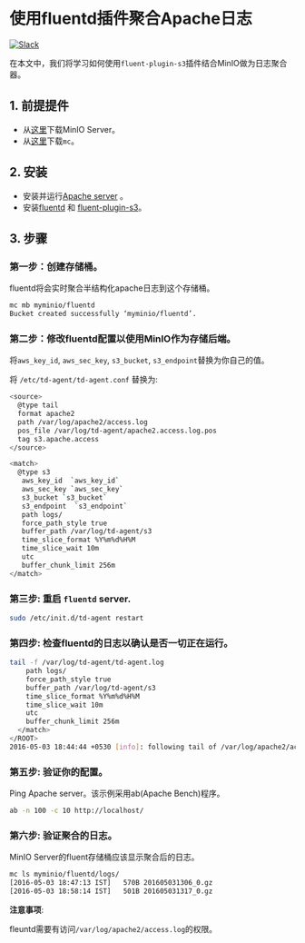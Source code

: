 # 使用fluentd插件聚合Apache日志

[![Slack](https://slack.min.io/slack?type=svg)](http://slack.minio.org.cn/questions)

在本文中，我们将学习如何使用`fluent-plugin-s3`插件结合MinIO做为日志聚合器。

## 1. 前提提件

- 从[这里](http://docs.minio.org.cn/docs/master/minio-quickstart-guide)下载MinIO Server。
- 从[这里](http://docs.minio.org.cn/docs/master/minio-client-quickstart-guide)下载`mc`。

## 2. 安装

- 安装并运行[Apache server](https://httpd.apache.org) 。
- 安装[fluentd](http://docs.fluentd.org/articles/install-by-deb) 和 [fluent-plugin-s3](http://docs.fluentd.org/articles/apache-to-s3#amazon-s3-output)。

## 3. 步骤

### 第一步：创建存储桶。

fluentd将会实时聚合半结构化apache日志到这个存储桶。

```sh
mc mb myminio/fluentd
Bucket created successfully ‘myminio/fluentd’.
```

### 第二步：修改fluentd配置以使用MinIO作为存储后端。

将`aws_key_id`, `aws_sec_key`, `s3_bucket`,  `s3_endpoint`替换为你自己的值。

将 `/etc/td-agent/td-agent.conf` 替换为:

```sh
<source>
  @type tail
  format apache2
  path /var/log/apache2/access.log
  pos_file /var/log/td-agent/apache2.access.log.pos
  tag s3.apache.access
</source>

<match>
  @type s3
   aws_key_id  `aws_key_id`
   aws_sec_key `aws_sec_key`
   s3_bucket `s3_bucket`
   s3_endpoint  `s3_endpoint`
   path logs/
   force_path_style true
   buffer_path /var/log/td-agent/s3
   time_slice_format %Y%m%d%H%M
   time_slice_wait 10m
   utc
   buffer_chunk_limit 256m
</match>
```

### 第三步: 重启 `fluentd` server.

```sh
sudo /etc/init.d/td-agent restart
```

### 第四步: 检查fluentd的日志以确认是否一切正在运行。

```sh
tail -f /var/log/td-agent/td-agent.log
    path logs/
    force_path_style true
    buffer_path /var/log/td-agent/s3
    time_slice_format %Y%m%d%H%M
    time_slice_wait 10m
    utc
    buffer_chunk_limit 256m
  </match>
</ROOT>
2016-05-03 18:44:44 +0530 [info]: following tail of /var/log/apache2/access.log
```

### 第五步: 验证你的配置。

Ping Apache server。该示例采用ab(Apache Bench)程序。

```sh
ab -n 100 -c 10 http://localhost/
```

### 第六步: 验证聚合的日志。

MinIO Server的fluent存储桶应该显示聚合后的日志。

```sh
mc ls myminio/fluentd/logs/
[2016-05-03 18:47:13 IST]   570B 201605031306_0.gz
[2016-05-03 18:58:14 IST]   501B 201605031317_0.gz
```

**注意事项**:

fleuntd需要有访问`/var/log/apache2/access.log`的权限。
